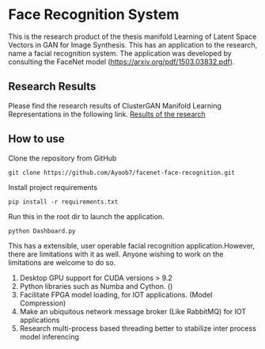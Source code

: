 # Face Recognition System


This is the research product of the thesis manifold Learning of Latent Space Vectors in GAN for Image Synthesis. This has an application to the research, name a facial recognition system. The application was developed by consulting the FaceNet model (https://arxiv.org/pdf/1503.03832.pdf).

## Research Results
Please find the research results of ClusterGAN Manifold Learning Representations in the following link. 
[Results of the research](https://github.com/Ayoob7/facenet-face-recognition/blob/master/research_artifact/ClusterGAN.ipynb)


## How to use
Clone the repository from GitHub

	git clone https://github.com/Ayoob7/facenet-face-recognition.git

Install project requirements

	pip install -r requirements.txt

Run this in the root dir to launch the application.

	python Dashboard.py

This has a extensible, user operable facial recognition application.However, there are limitations with it as well. Anyone wishing to work on the limitations are welcome to do so.

1. Desktop GPU support for CUDA versions > 9.2
2. Python libraries such as Numba and Cython. ()
3. Facilitate FPGA model loading, for IOT applications. (Model Compression)
4. Make an ubiquitous network message broker (Like RabbitMQ) for IOT applications 
5. Research multi-process based threading better to stabilize inter process model inferencing

 
